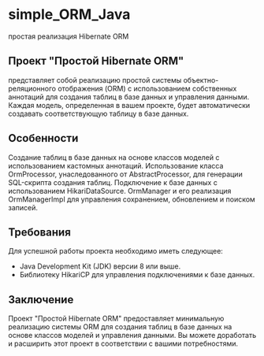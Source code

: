 # simple_ORM_Java
простая реализация Hibernate ORM

## Проект "Простой Hibernate ORM"
представляет собой реализацию простой системы объектно-реляционного отображения (ORM) с использованием собственных аннотаций для создания таблиц в базе данных и управления данными. Каждая модель, определенная в вашем проекте, будет автоматически создавать соответствующую таблицу в базе данных.

## Особенности
Создание таблиц в базе данных на основе классов моделей с использованием кастомных аннотаций.
Использование класса OrmProcessor, унаследованного от AbstractProcessor, для генерации SQL-скрипта создания таблиц.
Подключение к базе данных с использованием HikariDataSource.
OrmManager и его реализация OrmManagerImpl для управления сохранением, обновлением и поиском записей.

## Требования
Для успешной работы проекта необходимо иметь следующее:

- Java Development Kit (JDK) версии 8 или выше.
- Библиотеку HikariCP для управления подключениями к базе данных.

## Заключение
Проект "Простой Hibernate ORM" предоставляет минимальную реализацию системы ORM для создания таблиц в базе данных на основе классов моделей и управления данными. Вы можете доработать и расширить этот проект в соответствии с вашими потребностями.




